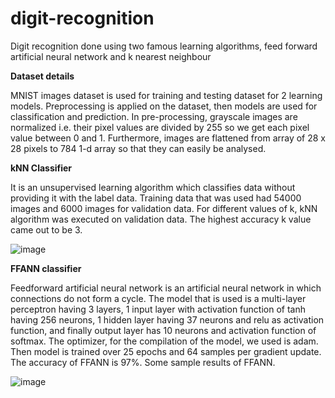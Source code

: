 # digit-recognition
Digit recognition done using two famous learning algorithms, feed forward artificial neural network and k nearest neighbour

**Dataset details**

MNIST images dataset is used for training and testing dataset for 2 learning models. Preprocessing is applied on the dataset, then models are used for classification and prediction. In pre-processing, grayscale images are normalized i.e. their pixel values are divided by 255 so we get each pixel value between 0 and 1. Furthermore, images are flattened from array of 28 x 28 pixels to 784 1-d array so that they can easily be analysed. 

**kNN Classifier**

It is an unsupervised learning algorithm which classifies data without providing it with the label data. Training data that was used had 54000 images and 6000 images for validation data. For different values of k, kNN algorithm was executed on validation data. The highest accuracy k value came out to be 3.

![image](https://user-images.githubusercontent.com/60185211/121812489-5abb3d80-cc81-11eb-9c5a-bd6160087804.png)

**FFANN classifier**

Feedforward artificial neural network is an artificial neural network in which connections do not form a cycle. The model that is used is a multi-layer perceptron having 3 layers, 1 input layer with activation function of tanh having 256 neurons, 1 hidden layer having 37 neurons and relu as activation function, and finally output layer has 10 neurons and activation function of softmax. The optimizer, for the compilation of the model, we used is adam. Then model is trained over 25 epochs and 64 samples per gradient update.
The accuracy of FFANN is 97%. Some sample results of FFANN.

![image](https://user-images.githubusercontent.com/60185211/121812616-e7fe9200-cc81-11eb-89d5-9c1f12daebf5.png)
